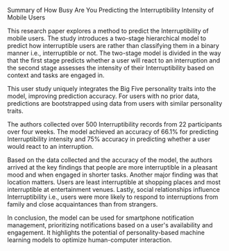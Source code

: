 Summary of How Busy Are You Predicting the Interruptibility Intensity of Mobile Users

This research paper explores a method to predict the Interruptibility of mobile users. The study introduces a two-stage hierarchical model to predict how interruptible users are rather than classifying them in a binary manner i.e., interruptible or not. The two-stage model is divided in the way that the first stage predicts whether a user will react to an interruption and the second stage assesses the intensity of their Interruptibility based on context and tasks are engaged in.

This user study uniquely integrates the Big Five personality traits into the model, improving prediction accuracy. For users with no prior data, predictions are bootstrapped using data from users with similar personality traits.

The authors collected over 500 Interruptibility records from 22 participants over four weeks. The model achieved an accuracy of 66.1% for predicting Interruptibility intensity and 75% accuracy in predicting whether a user would react to an interruption.

Based on the data collected and the accuracy of the model, the authors arrived at the key findings that people are more interruptible in a pleasant mood and when engaged in shorter tasks. Another major finding was that location matters. Users are least interruptible at shopping places and most interruptible at entertainment venues. Lastly, social relationships influence Interruptibility i.e., users were more likely to respond to interruptions from family and close acquaintances than from strangers.

In conclusion, the model can be used for smartphone notification management, prioritizing notifications based on a user's availability and engagement. It highlights the potential of personality-based machine learning models to optimize human-computer interaction.

